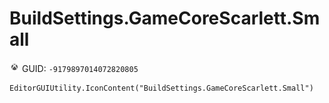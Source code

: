 # BuildSettings.GameCoreScarlett.Small
![](/img/BuildSettings.GameCoreScarlett.Small.png)
GUID: `-9179897014072820805`
```
EditorGUIUtility.IconContent("BuildSettings.GameCoreScarlett.Small")
```
